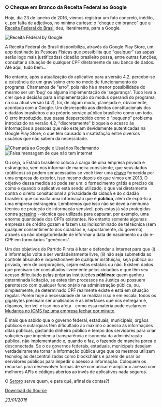 ### O Cheque em Branco da Receita Federal ao Google

Hoje, dia 23 de janeiro de 2016, viemos registrar um fato concreto, inédito, e, por falta de adjetivos, no mínimo curioso: o “cheque em branco” que a [Receita Federal do Brasil](http://www.receita.fazenda.gov.br) deu, literalmente, para a Google. 

![Receita Federal by Google](http://biblioteca.partidopirata.org/mgoblin_media/media_entries/11/drawing.png)

A Receita Federal do Brasil disponibiliza, através da Google Play Store, um [app destinado às Pessoas Físicas](https://play.google.com/store/apps/details?id=br.gov.fazenda.receita.pessoafisica) que possibilita que "qualquer" (as aspas serão logo mais justificadas) cidadão brasileiro possa, entre outras funções, consultar a situação de qualquer CPF diretamente de seu banco de dados. Até aqui, tudo bem...

No entanto, após a atualização do aplicativo para a versão 4.2, percebe-se a existência de um gravíssimo erro no modo de funcionamento do programa. Chamamos de "erro", pois não há a menor possibilidade do mesmo ser um 'bug' ou alguma implementação de 'segurança'. Tudo leva a crer que a decisão para a implementação do modus operandi do programa, na sua atual versão (4.2), foi, de algum modo, planejada e, obviamente, acordada com a Google. Um desrespeito aos direitos constitucionais dos cidadãos brasileiros e ao próprio serviço público brasileiro como um todo. O erro introduzido, que passa despercebido como o "pequeno" problema introduzido na versão 4.2, "discretamente" bloqueia o acesso às informações a pessoas que não estejam devidamente autenticadas na Google Play Store, o que tem causado a insatisfação entre diversos usuários que não sabem da necessidade.

![Chamada ao Google e Usuários Reclamando](http://biblioteca.partidopirata.org/mgoblin_media/media_entries/5/Screenshot_2016-01-22-17-22-48.png)    ![Falsa mensagem de que não tem internet](http://biblioteca.partidopirata.org/mgoblin_media/media_entries/12/Screenshot_2016-01-22-12-18-10.png) 

Ou seja, o Estado brasileiro coloca a cargo de uma empresa privada e estrangeira, sem nos informar de maneira consistente, que seus dados (públicos) só podem ser acessados se você tiver uma [chave](https://pt.wikipedia.org/wiki/Token_(chave_eletr%C3%B4nica)) fornecida por uma empresa do exterior, isso mesmo depois do que vimos em [2013](https://en.wikipedia.org/wiki/Global_surveillance_disclosures_(2013%E2%80%93present)). O objetivo dessa medida só pode ser um: o fornecimento grátis e preciso de como e quando o aplicativo está sendo utilizado, o que vai diretamente contra o direito consitucional à privacidade da cidadã e do cidadão brasileiro que consulta uma informação que é **pública**, além de expô-lo a uma empresa estrangeira. Lembremos que isso não se deve a nenhuma técnica de proteção de informação sensível, pois estas já são protegidas contra [scraping](https://en.wikipedia.org/wiki/Web_scraping) --técnica que utilizada para capturar, por exemplo, uma enorme quantidade dos CPFs existentes. No entanto somente algumas empresas de crédito gozam e fazem uso indiscriminado de tal técnica (sem qualquer consentimento dos cidadãos e, supostamente, do governo) através da não obrigatoriedade de informar a data de nascimento ou do e-CPF em formulários "genéricos".

Um dos objetivos do Partido Pirata é lutar e defender a Internet para que (i) a informação volte a ser verdadeiramente livre, (ii) não seja submetida ao controle absoluto e inquestionável de qualquer instituição, seja pública ou privada, nem de corporações, sejam estas estatais ou não. Existem dados que precisam ser consultados livremente pelos cidadãos e que têm seu acesso dificultado pelas próprias instituições **públicas**: quem ganhou determinada licitação, se estes têm processos na Justiça ou possuem parentesco com qualquer funcionário na administração pública, ou, simplesmente, se determinado CPF realmente existe e está em situação regular. Porém hoje a necessidade de se realizar isso é em escala, todos os gigabytes precisam ser analisados e as interfaces que nos entregam é, digamos, terrível e isso nos afeta - como essa matéria pode esclarecer - [Mudança no ICMS faz uma empresa fechar por minuto](http://www.otempo.com.br/capa/economia/mudança-no-icms-faz-uma-empresa-fechar-por-minuto-1.1216520).

É mais que sabido que o governo federal, estaduais, municipais, órgãos públicos e outarquias têm dificultado ao máximo o acesso às informações ditas públicas, gastando dinheiro público e tempo dos servidores para criar soluções que impedem a transparência e isonomia da administração pública, não implementando e, quando o faz, o fazendo de maneira porca e desconectada. Se o os governos federais, estaduais, municipais desejam verdadeiramente tornar a informação pública urge que os mesmos utilizem tecnologias descentralizadas como blockchains e parem de usar os servidores públicos para impedir o acesso a informação. Coloquem os recursos para desenvolver formas de se comunicar e ampliar o acesso com melhores APIs e códigos abertos ao invés de aplicativos nada seguros.

O [Serpro](http://www.serpro.gov.br/) serve quem, e para quê, afinal de contas?!

[Download do Source](https://mega.nz/#!UcIjCIKJ!gHnfxutlR2W1groPiF56FUYmDA-0DI_sRiUtzn0kHxE)

_23/01/2016_